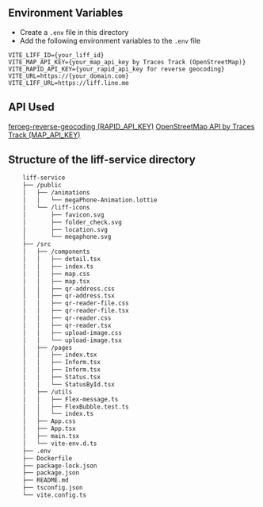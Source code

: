 ## Environment Variables
 - Create a `.env` file in this directory
 - Add the following environment variables to the `.env` file
```.env
VITE_LIFF_ID={your_liff_id}
VITE_MAP_API_KEY={your_map_api_key by Traces Track (OpenStreetMap)}
VITE_RAPID_API_KEY={your_rapid_api_key for reverse geocoding}
VITE_URL=https://{your_domain.com}
VITE_LIFF_URL=https://liff.line.me
```

## API Used
 [feroeg-reverse-geocoding (RAPID_API_KEY)](https://rapidapi.com/castelli0giovanni-VdUSmLXuCR3/api/feroeg-reverse-geocoding/playground/apiendpoint_25fdc514-102d-4c92-bd75-92c8ea9e364d)
 [OpenStreetMap API by Traces Track (MAP_API_KEY)](https://console.tracestrack.com/)

## Structure of the liff-service directory
```bash
    liff-service
    ├── /public
    │   ├── /animations
    │   │   └── megaPhone-Animation.lottie
    │   └── /liff-icons
    │       ├── favicon.svg
    │       ├── folder_check.svg
    │       ├── location.svg
    │       └── megaphone.svg
    ├── /src
    │   ├── /components
    │   │   ├── detail.tsx
    │   │   ├── index.ts
    │   │   ├── map.css
    │   │   ├── map.tsx
    │   │   ├── qr-address.css
    │   │   ├── qr-address.tsx
    │   │   ├── qr-reader-file.css
    │   │   ├── qr-reader-file.tsx
    │   │   ├── qr-reader.css
    │   │   ├── qr-reader.tsx
    │   │   ├── upload-image.css
    │   │   └── upload-image.tsx
    │   ├── /pages
    │   │   ├── index.tsx
    │   │   ├── Inform.tsx
    │   │   ├── Inform.tsx
    │   │   ├── Status.tsx
    │   │   └── StatusById.tsx
    │   ├── /utils
    │   │   ├── Flex-message.ts
    │   │   ├── FlexBubble.test.ts
    │   │   └── index.ts
    │   ├── App.css
    │   ├── App.tsx
    │   ├── main.tsx
    │   └── vite-env.d.ts
    ├── .env
    ├── Dockerfile
    ├── package-lock.json
    ├── package.json
    ├── README.md
    ├── tsconfig.json
    └── vite.config.ts
```